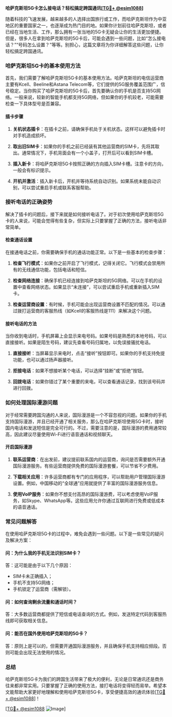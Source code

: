 **哈萨克斯坦5G卡怎么接电话？轻松搞定跨国通讯[[TG💪+ @esim1088](https://t.me/s/esim1088)]**

随着科技的飞速发展，越来越多的人选择出国旅行或工作，而哈萨克斯坦作为中亚地区的重要国家之一，也逐渐成为热门目的地。如果你计划前往哈萨克斯坦，或者已经在当地生活、工作，那么拥有一张当地的5G卡无疑会让你的生活更加便捷。但是，很多人在拿到哈萨克斯坦的5G卡后，可能会遇到一些问题，比如“怎么接电话？”“号码怎么设置？”等等。别担心，这篇文章将为你详细解答这些问题，让你轻松搞定跨国通讯。

### 哈萨克斯坦5G卡的基本使用方法

首先，我们需要了解哈萨克斯坦5G卡的基本使用方法。哈萨克斯坦的电信运营商主要有Kcell、Beeline和Astana Telecom等，它们提供的5G服务覆盖范围广，信号稳定。当你购买了哈萨克斯坦的5G卡后，首先要确认你的手机是否支持5G网络。一般来说，较新的智能手机都支持5G网络，但如果你的手机较老，可能需要检查一下具体型号是否兼容。

#### 插卡步骤

1. **关机状态插卡**：在插卡之前，请确保手机处于关机状态。这样可以避免插卡时对手机造成损坏。
   
2. **取出旧SIM卡**：如果你的手机之前已经装有其他运营商的SIM卡，先将其取出。通常情况下，手机背面会有一个小盖子，打开后可以看到SIM卡槽。

3. **插入新卡**：将哈萨克斯坦5G卡按照正确的方向插入SIM卡槽。注意卡的方向，一般会有标识提示。

4. **开机并激活**：插入新卡后，开机并等待系统自动识别。如果系统未能自动识别，可以尝试重启手机或联系客服帮助。

### 接听电话的正确姿势

解决了插卡的问题后，接下来就是如何接听电话了。对于初次使用哈萨克斯坦5G卡的人来说，可能会觉得有些复杂，但实际上只要掌握了正确的方法，接听电话非常简单。

#### 检查通话设置

在接通电话之前，你需要确保手机的通话功能正常。以下是一些基本的检查步骤：

1. **检查飞行模式**：如果你之前开启了飞行模式，记得关闭它。飞行模式会禁用所有的无线通信功能，包括电话和短信。

2. **检查网络连接**：确保手机已经连接到哈萨克斯坦的5G网络。可以在手机的设置中查看网络状态。如果显示“未连接”，可以尝试重启手机或重新插入SIM卡。

3. **检查运营商设置**：有时候，手机可能会出现运营商设置不匹配的情况。可以通过拨打运营商的客服热线（如Kcell的客服热线是111）来解决这个问题。

#### 接听电话的方法

当你收到电话时，手机屏幕上会显示来电号码。如果号码是熟悉的本地号码，可以直接接听。如果是陌生号码，建议先查看号码归属地，以免误接骚扰电话。

1. **直接接听**：当屏幕显示来电时，点击“接听”按钮即可。如果你的手机支持免提功能，也可以通过扬声器接听。

2. **拒接电话**：如果不想接听某个电话，可以选择“挂断”或“拒绝”按钮。

3. **回拨电话**：如果你错过了某个重要的来电，可以查看通话记录，找到该号码并进行回拨。

### 如何处理国际漫游问题

对于经常需要跨国沟通的人来说，国际漫游是一个不容忽视的问题。如果你的手机支持国际漫游，并且已经开通了相关服务，那么在哈萨克斯坦使用5G卡时，接听国内电话和发送短信是完全可行的。不过，需要注意的是，国际漫游的费用通常较高，因此建议尽量使用Wi-Fi进行语音通话和视频聊天。

#### 开启国际漫游

1. **联系运营商**：在出发前，建议提前联系国内的运营商，询问是否需要额外开通国际漫游服务。有些运营商提供免费的国际漫游套餐，可以节省不少费用。

2. **下载相关应用**：许多运营商都有专门的应用程序，可以帮助用户管理国际漫游设置。例如，中国移动的“全球通”应用就提供了丰富的国际漫游服务信息。

3. **使用VoIP服务**：如果你不想支付高昂的国际漫游费，可以考虑使用VoIP服务，如Skype、WhatsApp等。这些应用允许你通过互联网进行免费或低成本的语音通话。

### 常见问题解答

在使用哈萨克斯坦5G卡的过程中，难免会遇到一些问题。以下是一些常见的疑问及解决方案：

#### 问：为什么我的手机无法识别SIM卡？

答：这可能是由于以下几个原因：
- SIM卡未正确插入；
- 手机不支持5G网络；
- 手机锁定了运营商（需解锁）。

#### 问：如何查询剩余流量和通话时间？

答：大多数运营商都提供了短信或电话查询的方式。例如，发送特定代码到客服热线即可获取相关信息。

#### 问：能否在国外使用哈萨克斯坦的5G卡？

答：原则上是可以的，但需要开通国际漫游服务，并且确保手机支持相应频段。否则可能会出现无法使用的情况。

### 总结

哈萨克斯坦5G卡为我们的跨国生活带来了极大的便利，无论是日常通讯还是商务往来都非常实用。只要掌握了正确的使用方法，接打电话将变得轻而易举。希望本文能帮助大家更好地理解和使用哈萨克斯坦5G卡，享受便捷高效的通讯体验[[TG💪+ @esim1088](https://t.me/s/esim1088)]！

[[TG💪+ @esim1088](https://t.me/s/esim1088) ![Image](https://i.postimg.cc/4NQfJmqS/Snipaste-2025-05-13-00-14-12.png)]